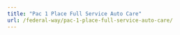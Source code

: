 ```yaml
---
title: "Pac 1 Place Full Service Auto Care"
url: /federal-way/pac-1-place-full-service-auto-care/
---
```

